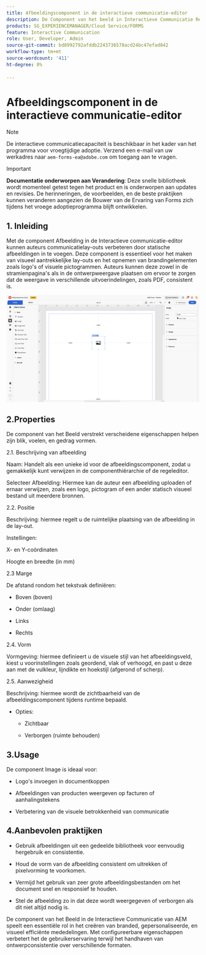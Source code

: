 ```yaml
---
title: Afbeeldingscomponent in de interactieve communicatie-editor
description: De Component van het beeld in Interactieve Communicatie Redacteur in AEM Forms om auteurs toe te staan om communicatie lay-outs te verbeteren door statische beelden op te nemen.
products: SG_EXPERIENCEMANAGER/Cloud Service/FORMS
feature: Interactive Communication
role: User, Developer, Admin
source-git-commit: bd8992792afddb2243736578acd24bc47efad842
workflow-type: tm+mt
source-wordcount: '411'
ht-degree: 0%

---
```



# Afbeeldingscomponent in de interactieve communicatie-editor

>[!NOTE]
>
> De interactieve communicatiecapaciteit is beschikbaar in het kader van het programma voor vroegtijdige adoptie. Verzend een e-mail van uw werkadres naar `aem-forms-ea@adobe.com` om toegang aan te vragen.

>[!IMPORTANT]
>
> **Documentatie onderworpen aan Verandering**: Deze snelle bibliotheek wordt momenteel getest tegen het product en is onderworpen aan updates en revisies. De herinneringen, de voorbeelden, en de beste praktijken kunnen veranderen aangezien de Bouwer van de Ervaring van Forms zich tijdens het vroege adoptieprogramma blijft ontwikkelen.

## &#x200B;1. Inleiding

Met de component Afbeelding in de Interactieve communicatie-editor kunnen auteurs communicatielay-outs verbeteren door statische afbeeldingen in te voegen. Deze component is essentieel voor het maken van visueel aantrekkelijke lay-outs en het opnemen van brandingelementen zoals logo&#39;s of visuele pictogrammen. Auteurs kunnen deze zowel in de stramienpagina&#39;s als in de ontwerpweergave plaatsen om ervoor te zorgen dat de weergave in verschillende uitvoerindelingen, zoals PDF, consistent is.

![&#x200B; vind IC Docu &#x200B;](/help/forms/interactive-communication/assets/image.png)

## 2.Properties

De component van het Beeld verstrekt verscheidene eigenschappen helpen zijn blik, voelen, en gedrag vormen.

2.1. Beschrijving van afbeelding

Naam:
Handelt als een unieke id voor de afbeeldingscomponent, zodat u gemakkelijk kunt verwijzen in de componenthiërarchie of de regeleditor.

Selecteer Afbeelding: Hiermee kan de auteur een afbeelding uploaden of ernaar verwijzen, zoals een logo, pictogram of een ander statisch visueel bestand uit meerdere bronnen.


2.2. Positie

Beschrijving: hiermee regelt u de ruimtelijke plaatsing van de afbeelding in de lay-out.

Instellingen:

X- en Y-coördinaten

Hoogte en breedte (in mm)

2.3 Marge

De afstand rondom het tekstvak definiëren:

- Boven (boven)

- Onder (omlaag)

- Links

- Rechts

2.4. Vorm

Vormgeving: hiermee definieert u de visuele stijl van het afbeeldingsveld, kiest u voorinstellingen zoals geordend, vlak of verhoogd, en past u deze aan met de vulkleur, lijndikte en hoekstijl (afgerond of scherp).

2.5. Aanwezigheid

Beschrijving: hiermee wordt de zichtbaarheid van de afbeeldingscomponent tijdens runtime bepaald.

- Opties:

   - Zichtbaar

   - Verborgen (ruimte behouden)

## 3.Usage

De component Image is ideaal voor:

- Logo&#39;s invoegen in documentkoppen

- Afbeeldingen van producten weergeven op facturen of aanhalingstekens

- Verbetering van de visuele betrokkenheid van communicatie

## 4.Aanbevolen praktijken

- Gebruik afbeeldingen uit een gedeelde bibliotheek voor eenvoudig hergebruik en consistentie.

- Houd de vorm van de afbeelding consistent om uitrekken of pixelvorming te voorkomen.

- Vermijd het gebruik van zeer grote afbeeldingsbestanden om het document snel en responsief te houden.

- Stel de afbeelding zo in dat deze wordt weergegeven of verborgen als dit niet altijd nodig is.

De component van het Beeld in de Interactieve Communicatie van AEM speelt een essentiële rol in het creëren van branded, gepersonaliseerde, en visueel efficiënte mededelingen. Met configureerbare eigenschappen verbetert het de gebruikerservaring terwijl het handhaven van ontwerpconsistentie over verschillende formaten.
